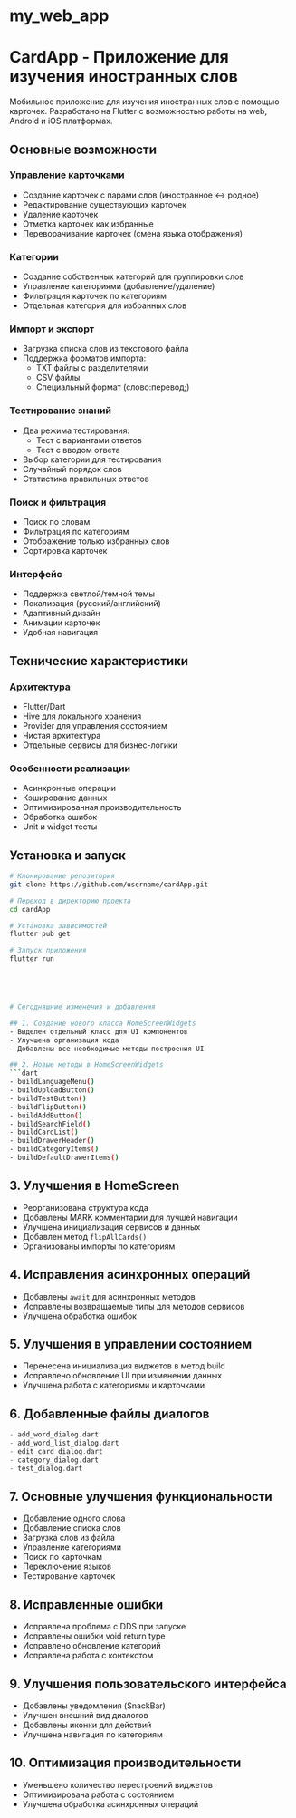 # my_web_app

# CardApp - Приложение для изучения иностранных слов

Мобильное приложение для изучения иностранных слов с помощью карточек. Разработано на Flutter с возможностью работы на web, Android и iOS платформах.

## Основные возможности

### Управление карточками
- Создание карточек с парами слов (иностранное ↔ родное)
- Редактирование существующих карточек
- Удаление карточек
- Отметка карточек как избранные
- Переворачивание карточек (смена языка отображения)

### Категории
- Создание собственных категорий для группировки слов
- Управление категориями (добавление/удаление)
- Фильтрация карточек по категориям
- Отдельная категория для избранных слов

### Импорт и экспорт
- Загрузка списка слов из текстового файла
- Поддержка форматов импорта:
  - TXT файлы с разделителями
  - CSV файлы
  - Специальный формат (слово:перевод;)

### Тестирование знаний
- Два режима тестирования:
  - Тест с вариантами ответов
  - Тест с вводом ответа
- Выбор категории для тестирования
- Случайный порядок слов
- Статистика правильных ответов

### Поиск и фильтрация
- Поиск по словам
- Фильтрация по категориям
- Отображение только избранных слов
- Сортировка карточек

### Интерфейс
- Поддержка светлой/темной темы
- Локализация (русский/английский)
- Адаптивный дизайн
- Анимации карточек
- Удобная навигация

## Технические характеристики

### Архитектура
- Flutter/Dart
- Hive для локального хранения
- Provider для управления состоянием
- Чистая архитектура
- Отдельные сервисы для бизнес-логики

### Особенности реализации
- Асинхронные операции
- Кэширование данных
- Оптимизированная производительность
- Обработка ошибок
- Unit и widget тесты

## Установка и запуск

```bash
# Клонирование репозитория
git clone https://github.com/username/cardApp.git

# Переход в директорию проекта
cd cardApp

# Установка зависимостей
flutter pub get

# Запуск приложения
flutter run





# Сегодняшние изменения и добавления

## 1. Создание нового класса HomeScreenWidgets
- Выделен отдельный класс для UI компонентов
- Улучшена организация кода
- Добавлены все необходимые методы построения UI

## 2. Новые методы в HomeScreenWidgets
```dart
- buildLanguageMenu()
- buildUploadButton()
- buildTestButton()
- buildFlipButton()
- buildAddButton()
- buildSearchField()
- buildCardList()
- buildDrawerHeader()
- buildCategoryItems()
- buildDefaultDrawerItems()
```

## 3. Улучшения в HomeScreen
- Реорганизована структура кода
- Добавлены MARK комментарии для лучшей навигации
- Улучшена инициализация сервисов и данных
- Добавлен метод `flipAllCards()`
- Организованы импорты по категориям

## 4. Исправления асинхронных операций
- Добавлены `await` для асинхронных методов
- Исправлены возвращаемые типы для методов сервисов
- Улучшена обработка ошибок

## 5. Улучшения в управлении состоянием
- Перенесена инициализация виджетов в метод build
- Исправлено обновление UI при изменении данных
- Улучшена работа с категориями и карточками

## 6. Добавленные файлы диалогов
```dart
- add_word_dialog.dart
- add_word_list_dialog.dart
- edit_card_dialog.dart
- category_dialog.dart
- test_dialog.dart
```

## 7. Основные улучшения функциональности
- Добавление одного слова
- Добавление списка слов
- Загрузка слов из файла
- Управление категориями
- Поиск по карточкам
- Переключение языков
- Тестирование карточек

## 8. Исправленные ошибки
- Исправлена проблема с DDS при запуске
- Исправлены ошибки void return type
- Исправлено обновление категорий
- Исправлена работа с контекстом

## 9. Улучшения пользовательского интерфейса
- Добавлены уведомления (SnackBar)
- Улучшен внешний вид диалогов
- Добавлены иконки для действий
- Улучшена навигация по категориям

## 10. Оптимизация производительности
- Уменьшено количество перестроений виджетов
- Оптимизирована работа с состоянием
- Улучшена обработка асинхронных операций